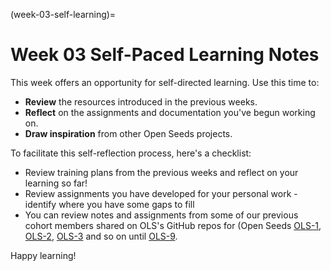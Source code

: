 (week-03-self-learning)=
# Week 03 Self-Paced Learning Notes

This week offers an opportunity for self-directed learning. Use this time to:

* **Review** the resources introduced in the previous weeks.
* **Reflect** on the assignments and documentation you've begun working on.
* **Draw inspiration** from other Open Seeds projects.

To facilitate this self-reflection process, here's a checklist:

* Review training plans from the previous weeks and reflect on your learning so far!
* Review assignments you have developed for your personal work - identify where you have some gaps to fill
* You can review notes and assignments from some of our previous cohort members shared on OLS's GitHub repos for (Open Seeds [OLS-1](https://github.com/open-life-science/ols-1/issues), [OLS-2](https://github.com/open-life-science/ols-2/issues), [OLS-3](https://github.com/open-life-science/ols-3/issues) and so on until [OLS-9](https://github.com/open-life-science/ols-9/issues).

Happy learning!

